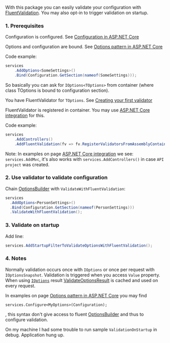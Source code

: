 With this package you can easily validate your configuration with [FluentValidation](https://fluentvalidation.net/). 
You may also opt-in to trigger validation on startup. 

### 1. Prerequisites

Configuration is configured. 
See [Configuration in ASP.NET Core](https://docs.microsoft.com/en-us/aspnet/core/fundamentals/configuration)

Options and configuration are bound. See [Options pattern in ASP.NET Core](https://docs.microsoft.com/en-us/aspnet/core/fundamentals/configuration/options)

Code example: 

```csharp
services
    .AddOptions<SomeSettings>()
    .Bind(Configuration.GetSection(nameof(SomeSettings)));
```

So basically you can ask for `IOptions<TOptions>` from container (where class TOptions is bound to configuration section).

You have FluentValidator for `TOptions`. See [Creating your first validator](https://docs.fluentvalidation.net/en/latest/start.html)

FluentValidator is registered in container. You may use [ASP.NET Core integration](https://docs.fluentvalidation.net/en/latest/aspnet.html) for this.

Code example: 

```csharp
services
    .AddControllers()
    .AddFluentValidation(fv => fv.RegisterValidatorsFromAssemblyContaining<Startup>());
```

Note: In examples on page [ASP.NET Core integration](https://docs.fluentvalidation.net/en/latest/aspnet.html)
we see: `services.AddMvc`, it's also works with `services.AddControllers()` in 
case `API project` was created.


### 2. Use validator to validate configuration

Chain [OptionsBuilder](https://docs.microsoft.com/en-us/dotnet/api/microsoft.extensions.options.optionsbuilder-1)
with `ValidateWithFluentValidation`:

```csharp
services
  .AddOptions<PersonSettings>()
  .Bind(Configuration.GetSection(nameof(PersonSettings)))
  .ValidateWithFluentValidation();
```

### 3. Validate on startup

Add line:

```csharp
services.AddStartupFilterToValidateOptionsWithFluentValidation();
```

### 4. Notes

Normally validation occurs once with `IOptions` or once per request with `IOptionsSnapshot`.
Validation is triggered when you access `Value` property.
When using [`IOptions`](https://docs.microsoft.com/en-us/dotnet/api/microsoft.extensions.options.ioptions-1) 
result [ValidateOptionsResult](https://docs.microsoft.com/en-us/dotnet/api/microsoft.extensions.options.validateoptionsresult) is cached and used on every request.

In examples on page [Options pattern in ASP.NET Core](https://docs.microsoft.com/en-us/aspnet/core/fundamentals/configuration/options)
you may find

```
services.Configure<MyOptions>(Configuration);
```

, this syntax don't give access to fluent [OptionsBuilder](https://docs.microsoft.com/en-us/dotnet/api/microsoft.extensions.options.optionsbuilder-1)
and thus to configure validation.

On my machine I had some trouble to run sample `ValidationOnStartup` in debug. Application hung up.
